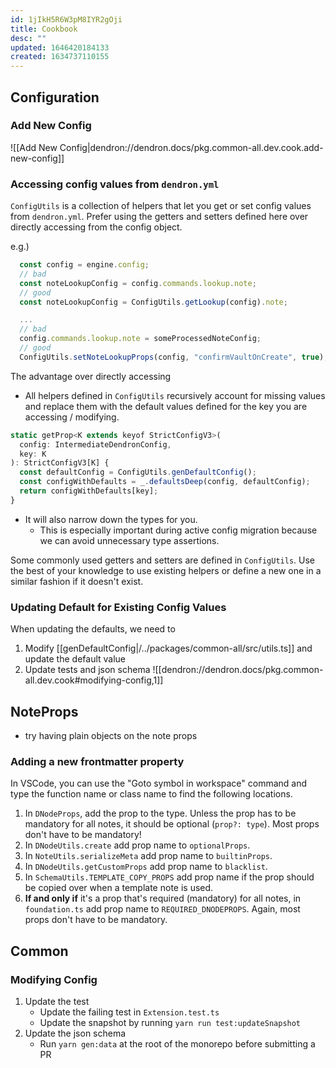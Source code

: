 ```yaml
---
id: 1jIkH5R6W3pM8IYR2gOji
title: Cookbook
desc: ""
updated: 1646420184133
created: 1634737110155
---
```


## Configuration

### Add New Config

![[Add New Config|dendron://dendron.docs/pkg.common-all.dev.cook.add-new-config]]

### Accessing config values from `dendron.yml`

`ConfigUtils` is a collection of helpers that let you get or set config values from `dendron.yml`.
Prefer using the getters and setters defined here over directly accessing from the config object.

e.g.)

```js
  const config = engine.config;
  // bad
  const noteLookupConfig = config.commands.lookup.note;
  // good
  const noteLookupConfig = ConfigUtils.getLookup(config).note;

  ...
  // bad
  config.commands.lookup.note = someProcessedNoteConfig;
  // good
  ConfigUtils.setNoteLookupProps(config, "confirmVaultOnCreate", true);
```

The advantage over directly accessing

- All helpers defined in `ConfigUtils` recursively account for missing values and replace them with the default values defined for the key you are accessing / modifying.

```js
static getProp<K extends keyof StrictConfigV3>(
  config: IntermediateDendronConfig,
  key: K
): StrictConfigV3[K] {
  const defaultConfig = ConfigUtils.genDefaultConfig();
  const configWithDefaults = _.defaultsDeep(config, defaultConfig);
  return configWithDefaults[key];
}
```

- It will also narrow down the types for you.
  - This is especially important during active config migration because we can avoid unnecessary type assertions.

Some commonly used getters and setters are defined in `ConfigUtils`. Use the best of your knowledge to use existing helpers or define a new one in a similar fashion if it doesn't exist.

### Updating Default for Existing Config Values

When updating the defaults, we need to

1. Modify [[genDefaultConfig|/../packages/common-all/src/utils.ts]] and update the default value
1. Update tests and json schema
   ![[dendron://dendron.docs/pkg.common-all.dev.cook#modifying-config,1]]

## NoteProps

- try having plain objects on the note props

### Adding a new frontmatter property

In VSCode, you can use the "Goto symbol in workspace" command and type the function name or class name to find the following locations.

1. In `DNodeProps`, add the prop to the type. Unless the prop has to be mandatory for all notes, it should be optional (`prop?: type`). Most props don't have to be mandatory!
2. In `DNodeUtils.create` add prop name to `optionalProps`.
3. In `NoteUtils.serializeMeta` add prop name to `builtinProps`.
4. In `DNodeUtils.getCustomProps` add prop name to `blacklist`.
5. In `SchemaUtils.TEMPLATE_COPY_PROPS` add prop name if the prop should be copied over when a template note is used.
6. **If and only if** it's a prop that's required (mandatory) for all notes, in `foundation.ts` add prop name to `REQUIRED_DNODEPROPS`. Again, most props don't have to be mandatory.

## Common

### Modifying Config

<!-- This should be run whenever the config is updated -->

1. Update the test
   - Update the failing test in `Extension.test.ts`
   - Update the snapshot by running `yarn run test:updateSnapshot`
1. Update the json schema
   - Run `yarn gen:data` at the root of the monorepo before submitting a PR
